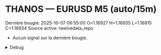 # THANOS — EURUSD M5 (auto/15m)
Dernière bougie: 2025-10-07 06:55:00  O=1.16927  H=1.16935  L=1.16915  C=1.16934
Source active: twelvedata_repo

- Aucun signal sur la dernière bougie.

<details><summary>Debug</summary>

- TD_API_KEY manquant.

</details>